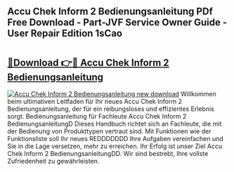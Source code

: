 ## Accu Chek Inform 2 Bedienungsanleitung PDf Free Download - Part-JVF Service Owner Guide - User Repair Edition 1sCao

# <h2><a href="http://df2a68.blite.top/?on=Accu+Chek+Inform+2+Bedienungsanleitung">🔗Download 👉🔴 Accu Chek Inform 2 Bedienungsanleitung</a></h2>

[![Accu Chek Inform 2 Bedienungsanleitung new download](https://i.imgur.com/lujVjoI.png)](http://df2a68.blite.top/?on=Accu+Chek+Inform+2+Bedienungsanleitung)
Willkommen beim ultimativen Leitfaden für Ihr neues Accu Chek Inform 2 Bedienungsanleitung, der für ein reibungsloses und effizientes Erlebnis sorgt. Bedienungsanleitung für Fachleute Accu Chek Inform 2 BedienungsanleitungD Dieses Handbuch richtet sich an Fachleute, die mit der Bedienung von Produkttypen vertraut sind. Mit Funktionen wie der Funktionsliste soll Ihr neues REDDDDDDD Ihre Aufgaben vereinfachen und Sie in die Lage versetzen, mehr zu erreichen. Ihr Erfolg ist unser Ziel Accu Chek Inform 2 BedienungsanleitungDD. Wir sind bestrebt, Ihre vollste Zufriedenheit zu gewährleisten.
